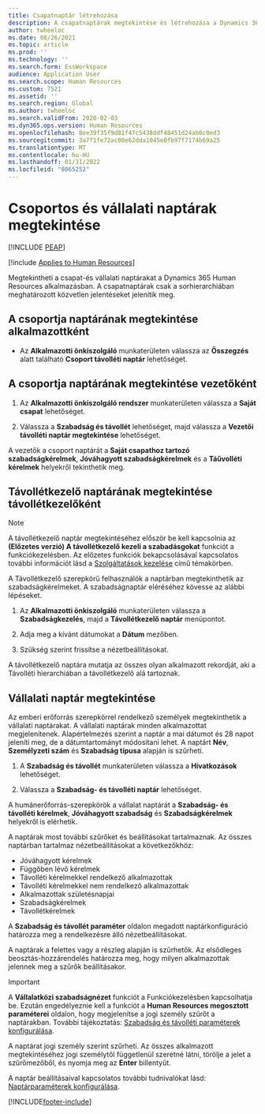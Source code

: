 ```yaml
---
title: Csapatnaptár létrehozása
description: A csapatnaptárak megtekintése és létrehozása a Dynamics 365 Human Resources alkalmazásban.
author: twheeloc
ms.date: 08/26/2021
ms.topic: article
ms.prod: ''
ms.technology: ''
ms.search.form: EssWorkspace
audience: Application User
ms.search.scope: Human Resources
ms.custom: 7521
ms.assetid: ''
ms.search.region: Global
ms.author: twheeloc
ms.search.validFrom: 2020-02-03
ms.dyn365.ops.version: Human Resources
ms.openlocfilehash: 8ee39f35f9d81f47c5438ddf48451d24ab0c0ed3
ms.sourcegitcommit: 3a7f1fe72ac08e62dda1045e0fb97f7174b69a25
ms.translationtype: MT
ms.contentlocale: hu-HU
ms.lasthandoff: 01/31/2022
ms.locfileid: "8065252"
---
```

# <a name="view-team-and-company-calendars"></a>Csoportos és vállalati naptárak megtekintése


[!INCLUDE [PEAP](../includes/peap-2.md)]

[!include [Applies to Human Resources](../includes/applies-to-hr.md)]

Megtekintheti a csapat-és vállalati naptárakat a Dynamics 365 Human Resources alkalmazásban. A csapatnaptárak csak a sorhierarchiában meghatározott közvetlen jelentéseket jelenítik meg.

## <a name="view-your-team-calendar-as-an-employee"></a>A csoportja naptárának megtekintése alkalmazottként

- Az **Alkalmazotti önkiszolgáló** munkaterületen válassza az **Összegzés** alatt található **Csoport távolléti naptár** lehetőséget.

## <a name="view-your-team-calendar-as-a-manager"></a>A csoportja naptárának megtekintése vezetőként

1. Az **Alkalmazotti önkiszolgáló rendszer** munkaterületen válassza a **Saját csapat** lehetőséget.

2. Válassza a **Szabadság és távollét** lehetőséget, majd válassza a **Vezetői távolléti naptár megtekintése** lehetőséget.

A vezetők a csoport naptárát a **Saját csapathoz tartozó szabadságkérelmek**, **Jóváhagyott szabadságkérelmek** és a **Táűvolléti kérelmek** helyekről tekinthetik meg. 

## <a name="view-your-absence-manager-calendar-as-the-absence-manager"></a>Távollétkezelő naptárának megtekintése távollétkezelőként

> [!NOTE]
> A távollétkezelő naptár megtekintéséhez először be kell kapcsolnia az **(Előzetes verzió) A távollétkezelő kezeli a szabadásgokat** funkciót a funkciókezelésben. Az előzetes funkciók bekapcsolásával kapcsolatos további információt lásd a [Szolgáltatások kezelése](hr-admin-manage-features.md) című témakörben.

A Távollétkezelő szerepkörű felhasználók a naptárban megtekinthetik az szabadságkérelmeket. A szabadságnaptár eléréséhez kövesse az alábbi lépéseket.

1. Az **Alkalmazotti önkiszolgáló** munkaterületen válassza a **Szabadságkezelés**, majd a **Távollétkezelő naptár** menüpontot.

2. Adja meg a kívánt dátumokat a **Dátum** mezőben.

3. Szükség szerint frissítse a nézetbeállításokat.

A távollétkezelő naptára mutatja az összes olyan alkalmazott rekordját, aki a Távolléti hierarchiában a távollétkezelő alá tartoznak.

## <a name="view-a-company-calendar"></a>Vállalati naptár megtekintése

Az emberi erőforrás szerepkörrel rendelkező személyek megtekinthetik a vállalati naptárakat. A vállalati naptárak minden alkalmazottat megjelenítenek. Alapértelmezés szerint a naptár a mai dátumot és 28 napot jeleníti meg, de a dátumtartományt módosítani lehet. A naptárt **Név**, **Személyzeti szám** és **Szabadság típusa** alapján is szűrheti.

1. A **Szabadság és távollét** munkaterületen válassza a **Hivatkozások** lehetőséget.

2. Válassza a **Szabadság- és távolléti naptár** lehetőséget.

A humánerőforrás-szerepkörök a vállalat naptárát a **Szabadság- és távolléti kérelmek**, **Jóváhagyott szabadság** és **Szabadságkérelmek** helyekről is elérhetik. 

A naptárak most további szűrőket és beállításokat tartalmaznak. Az összes naptárban tartalmaz nézetbeállításokat a következőkhöz:

- Jóváhagyott kérelmek
- Függőben lévő kérelmek
- Távolléti kérelmekkel rendelkező alkalmazottak
- Távolléti kérelmekkel nem rendelkező alkalmazottak
- Alkalmazottak születésnapjai
- Szabadságkérelmek 
- Távollétkérelmek

A **Szabadság és távollét paraméter** oldalon megadott naptárkonfiguráció határozza meg a rendelkezésre álló nézetbeállításokat.

A naptárak a felettes vagy a részleg alapján is szűrhetők. Az elsődleges beosztás-hozzárendelés határozza meg, hogy milyen alkalmazottak jelennek meg a szűrők beállításakor. 

> [!IMPORTANT]
> A **Vállalatközi szabadságnézet** funkciót a Funkciókezelésben kapcsolhatja be. Ezután engedélyeznie kell a funkciót a **Human Resources megosztott paraméterei** oldalon, hogy megjelenítse a jogi személy szűrőt a naptárakban. További tájékoztatás: [Szabadság és távolléti paraméterek konfigurálása](hr-leave-and-absence-parameters.md).
> 
> A naptárat jogi személy szerint szűrheti. Az összes alkalmazott megtekintéséhez jogi személytől függetlenül szeretné látni, törölje a jelet a szűrőmezőből, és nyomja meg az **Enter** billentyűt. 

A naptár beállításaival kapcsolatos további tudnivalókat lásd: [Naptárparaméterek konfigurálása](hr-leave-and-absence-parameters.md?configure-calendar-parameters).

[!INCLUDE[footer-include](../includes/footer-banner.md)]
